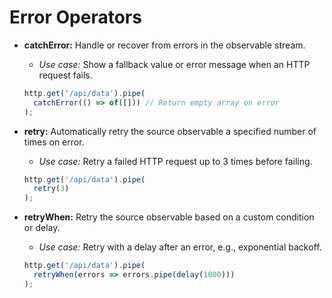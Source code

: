 # Error Operators

- **catchError:** Handle or recover from errors in the observable stream.
  - *Use case:* Show a fallback value or error message when an HTTP request fails.
  ```typescript
  http.get('/api/data').pipe(
    catchError(() => of([])) // Return empty array on error
  );
  ```

- **retry:** Automatically retry the source observable a specified number of times on error.
  - *Use case:* Retry a failed HTTP request up to 3 times before failing.
  ```typescript
  http.get('/api/data').pipe(
    retry(3)
  );
  ```

- **retryWhen:** Retry the source observable based on a custom condition or delay.
  - *Use case:* Retry with a delay after an error, e.g., exponential backoff.
  ```typescript
  http.get('/api/data').pipe(
    retryWhen(errors => errors.pipe(delay(1000)))
  );
  ```
